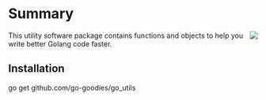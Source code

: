 # Summary

<img align="right" src="https://github.com/go-goodies/go_oops/blob/master/golang-gopher-utils.png">

This utility software package contains functions and objects to help you write better Golang code faster.

## Installation

go get github.com/go-goodies/go_utils